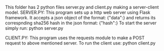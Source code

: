 This folder has 2 python files server.py and client.py making a server-client model. 
SERVER.PY:
This program sets up a http web server using Flask framework. It accepts a json object of the format:
{"data":<value to be encoded>}
and returns its correspnding sha256 hash in the json format:
{"hash":<sha256 of given data>}
To start the server simply run:
python server.py

CLIENT.PY:
This program uses the requests module to make a POST request to above mentioned server. To run the client use:
python client.py <url> <data-to-be-encoded>
